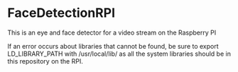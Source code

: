 # FaceDetectionRPI
This is an eye and face detector for a video stream on the Raspberry PI

If an error occurs about libraries that cannot be found, be sure to export LD_LIBRARY_PATH with /usr/local/lib/ 
as all the system libraries should be in this repository on the RPI.
